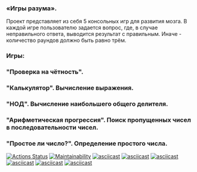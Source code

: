 ### «Игры разума».
 Проект представляет из себя 5 консольных игр для развития мозга.
В каждой игре пользователю задается вопрос, где, в случае неправильного ответа, выводится результат с правильным.
 Иначе - количество раундов должно быть равно трём.

### Игры:

### "Проверка на чётность". 
### "Калькулятор". Вычисление выражения. 
### "НОД". Вычисление наибольшего общего делителя. 
### "Арифметическая прогрессия". Поиск пропущенных чисел в последовательности чисел. 
### "Простое ли число?". Определение простого числа. 

[![Actions Status](https://github.com/SaliAbdullaeva/java-project-61/actions/workflows/hexlet-check.yml/badge.svg)](https://github.com/SaliAbdullaeva/java-project-61/actions)
[![Maintainability](https://api.codeclimate.com/v1/badges/f42949791707b175b09a/maintainability)](https://codeclimate.com/github/SaliAbdullaeva/java-project-61/maintainability)
[![asciicast](https://asciinema.org/a/16vO82mJoehnqDjeSFK6D1ayC.svg)](https://asciinema.org/a/16vO82mJoehnqDjeSFK6D1ayC)
[![asciicast](https://asciinema.org/a/658384.svg)](https://asciinema.org/a/658384)
[![asciicast](https://asciinema.org/a/658831.svg)](https://asciinema.org/a/658831)
[![asciicast](https://asciinema.org/a/659080.svg)](https://asciinema.org/a/659080)
[![asciicast](https://asciinema.org/a/659086.svg)](https://asciinema.org/a/659086)
[![asciicast](https://asciinema.org/a/660253.svg)](https://asciinema.org/a/660253)
